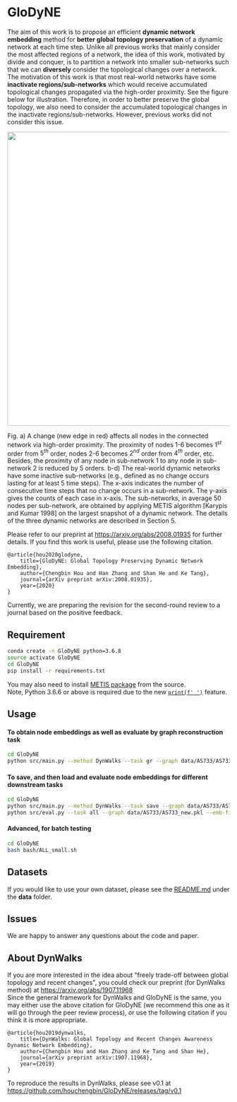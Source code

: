 # GloDyNE
The aim of this work is to propose an efficient **dynamic network embedding** method for **better global topology preservation** of a dynamic network at each time step. Unlike all previous works that mainly consider the most affected regions of a network, the idea of this work, motivated by divide and conquer, is to partition a network into smaller sub-networks such that we can **diversely** consider the topological changes over a network. <br>
The motivation of this work is that most real-world networks have some **inactivate regions/sub-networks** which would receive accumulated topological changes propagated via the high-order proximity. See the figure below for illustration. Therefore, in order to better preserve the global topology, we also need to consider the accumulated topological changes in the inactivate regions/sub-networks. However, previous works did not consider this issue.

<center>
    <img src="https://github.com/houchengbin/GloDyNE/blob/master/data/Fig1.jpg" width="666"/>
</center>

Fig. a) A change (new edge in red) affects all nodes in the connected network via high-order proximity. The proximity of nodes 1-6 becomes $1^{st}$ order from $5^{th}$ order, nodes 2-6 becomes $2^{nd}$ order from $4^{th}$ order, etc. Besides, the proximity of any node in sub-network 1 to any node in sub-network 2 is reduced by 5 orders. b-d) The real-world dynamic networks have some inactive sub-networks (e.g., defined as no change occurs lasting for at least 5 time steps). The x-axis indicates the number of consecutive time steps that no change occurs in a sub-network. The y-axis gives the counts of each case in x-axis. The sub-networks, in average 50 nodes per sub-network, are obtained by applying METIS algorithm [Karypis and Kumar 1998] on the largest snapshot of a dynamic network. The details of the three dynamic networks are described in Section 5.

Please refer to our preprint at https://arxiv.org/abs/2008.01935 for further details. If you find this work is useful, please use the following citation.
```
@article{hou2020glodyne,
    title={GloDyNE: Global Topology Preserving Dynamic Network Embedding},
    author={Chengbin Hou and Han Zhang and Shan He and Ke Tang},
    journal={arXiv preprint arXiv:2008.01935},
    year={2020}
}
```
Currently, we are preparing the revision for the second-round review to a journal based on the positive feedback.

## Requirement
```bash
conda create -n GloDyNE python=3.6.8
source activate GloDyNE
cd GloDyNE
pip install -r requirements.txt
```
You may also need to install [METIS package](https://github.com/networkx/networkx-metis) from the source. <br>
Note, Python 3.6.6 or above is required due to the new [`print(f' ')`](https://docs.python.org/3.6/reference/lexical_analysis.html#f-strings) feature.

## Usage
#### To obtain node embeddings as well as evaluate by graph reconstruction task
```bash
cd GloDyNE
python src/main.py --method DynWalks --task gr --graph data/AS733/AS733_new.pkl --label data/AS733/AS733_label.pkl --emb-file output/AS733_DynWalks.pkl --num-walks 10 --walk-length 80 --window 10 --limit 0.1 --scheme 4 --seed 2019 --emb-dim 128 --workers 32
```
#### To save, and then load and evaluate node embeddings for different downstream tasks
```bash
cd GloDyNE
python src/main.py --method DynWalks --task save --graph data/AS733/AS733_new.pkl --label data/AS733/AS733_label.pkl --emb-file output/AS733_DynWalks.pkl --num-walks 10 --walk-length 80 --window 10 --limit 0.1 --scheme 4 --seed 2019 --emb-dim 128 --workers 32
python src/eval.py --task all --graph data/AS733/AS733_new.pkl --emb-file output/AS733_DynWalks.pkl --label data/AS733/AS733_label.pkl --seed 2019
```
#### Advanced, for batch testing
```bash
cd GloDyNE
bash bash/ALL_small.sh
```

## Datasets
If you would like to use your own dataset, please see the [README.md](https://github.com/houchengbin/DynWalks/tree/master/data) under the **data** folder.

## Issues
We are happy to answer any questions about the code and paper.

## About DynWalks
If you are more interested in the idea about "freely trade-off between global topology and recent changes", you could check our preprint (for DynWalks method) at https://arxiv.org/abs/1907.11968 <br>
Since the general framework for DynWalks and GloDyNE is the same, you may either use the above citation for GloDyNE (we recommend this one as it will go through the peer review process), or use the following citation if you think it is more appropriate. 
```
@article{hou2019dynwalks,
    title={DynWalks: Global Topology and Recent Changes Awareness Dynamic Network Embedding},
    author={Chengbin Hou and Han Zhang and Ke Tang and Shan He},
    journal={arXiv preprint arXiv:1907.11968},
    year={2019}
}
```
To reproduce the results in DynWalks, please see v0.1 at https://github.com/houchengbin/GloDyNE/releases/tag/v0.1